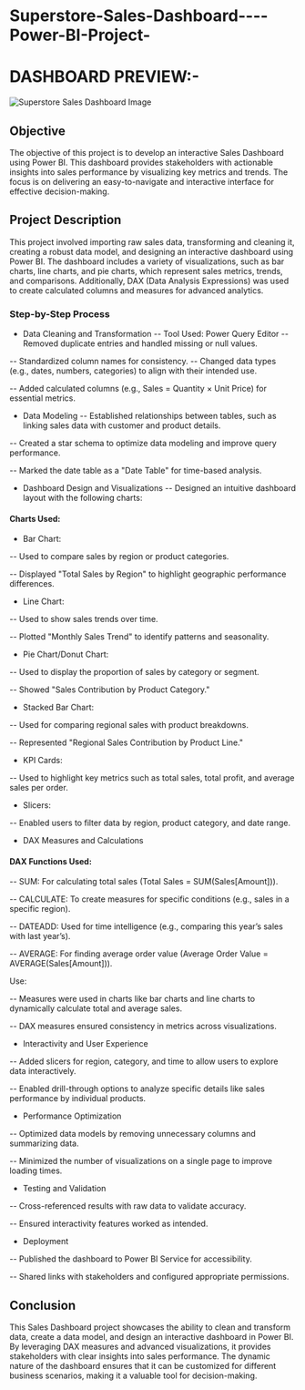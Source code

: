 # Superstore-Sales-Dashboard----Power-BI-Project-

# DASHBOARD PREVIEW:-
![Superstore Sales Dashboard Image ](https://github.com/user-attachments/assets/bb3d129f-bbd6-45bf-8ac6-df33bfaa2df6)

## Objective
The objective of this project is to develop an interactive Sales Dashboard using Power BI. This dashboard provides stakeholders with actionable insights into sales performance by visualizing key metrics and trends. The focus is on delivering an easy-to-navigate and interactive interface for effective decision-making.

## Project Description
This project involved importing raw sales data, transforming and cleaning it, creating a robust data model, and designing an interactive dashboard using Power BI. The dashboard includes a variety of visualizations, such as bar charts, line charts, and pie charts, which represent sales metrics, trends, and comparisons. Additionally, DAX (Data Analysis Expressions) was used to create calculated columns and measures for advanced analytics.

### Step-by-Step Process
- Data Cleaning and Transformation
-- Tool Used: Power Query Editor
-- Removed duplicate entries and handled missing or null values.

-- Standardized column names for consistency.
-- Changed data types (e.g., dates, numbers, categories) to align with their intended use.

-- Added calculated columns (e.g., Sales = Quantity × Unit Price) for essential metrics.
- Data Modeling
-- Established relationships between tables, such as linking sales data with customer and product details.

-- Created a star schema to optimize data modeling and improve query performance.

-- Marked the date table as a "Date Table" for time-based analysis.
- Dashboard Design and Visualizations
-- Designed an intuitive dashboard layout with the following charts:

#### Charts Used:
- Bar Chart:
  
-- Used to compare sales by region or product categories.

-- Displayed "Total Sales by Region" to highlight geographic performance differences.

- Line Chart:
  
-- Used to show sales trends over time.

-- Plotted "Monthly Sales Trend" to identify patterns and seasonality.

- Pie Chart/Donut Chart:
  
-- Used to display the proportion of sales by category or segment.

-- Showed "Sales Contribution by Product Category."

- Stacked Bar Chart:
  
-- Used for comparing regional sales with product breakdowns.

-- Represented "Regional Sales Contribution by Product Line."

- KPI Cards:
  
-- Used to highlight key metrics such as total sales, total profit, and average sales per order.

- Slicers:
  
-- Enabled users to filter data by region, product category, and date range.
- DAX Measures and Calculations
#### DAX Functions Used:
-- SUM: For calculating total sales (Total Sales = SUM(Sales[Amount])).

-- CALCULATE: To create measures for specific conditions (e.g., sales in a specific region).

-- DATEADD: Used for time intelligence (e.g., comparing this year’s sales with last year’s).

-- AVERAGE: For finding average order value (Average Order Value = AVERAGE(Sales[Amount])).

Use:

-- Measures were used in charts like bar charts and line charts to dynamically calculate total and average sales.

-- DAX measures ensured consistency in metrics across visualizations.
- Interactivity and User Experience

-- Added slicers for region, category, and time to allow users to explore data interactively.

-- Enabled drill-through options to analyze specific details like sales performance by individual products.
- Performance Optimization
  
-- Optimized data models by removing unnecessary columns and summarizing data.

-- Minimized the number of visualizations on a single page to improve loading times.
- Testing and Validation
  
-- Cross-referenced results with raw data to validate accuracy.

-- Ensured interactivity features worked as intended.
- Deployment

-- Published the dashboard to Power BI Service for accessibility.

-- Shared links with stakeholders and configured appropriate permissions.
## Conclusion
This Sales Dashboard project showcases the ability to clean and transform data, create a data model, and design an interactive dashboard in Power BI. By leveraging DAX measures and advanced visualizations, it provides stakeholders with clear insights into sales performance. The dynamic nature of the dashboard ensures that it can be customized for different business scenarios, making it a valuable tool for decision-making.



